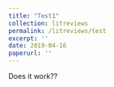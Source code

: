 ```yaml
---
title: "Test1"
collection: litreviews
permalink: /litreviews/test
excerpt: ''
date: 2019-04-16
paperurl: ''
---
```


Does it work??
